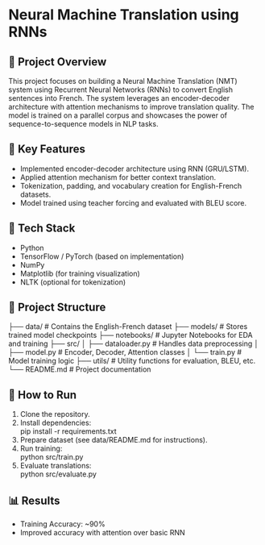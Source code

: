 # Neural Machine Translation using RNNs

## 📌 Project Overview
This project focuses on building a Neural Machine Translation (NMT) system using Recurrent Neural Networks (RNNs) to convert English sentences into French. The system leverages an encoder-decoder architecture with attention mechanisms to improve translation quality. The model is trained on a parallel corpus and showcases the power of sequence-to-sequence models in NLP tasks.

## 🧠 Key Features
- Implemented encoder-decoder architecture using RNN (GRU/LSTM).
- Applied attention mechanism for better context translation.
- Tokenization, padding, and vocabulary creation for English-French datasets.
- Model trained using teacher forcing and evaluated with BLEU score.

## 🔧 Tech Stack
- Python
- TensorFlow / PyTorch (based on implementation)
- NumPy
- Matplotlib (for training visualization)
- NLTK (optional for tokenization)

## 📁 Project Structure

├── data/                  # Contains the English-French dataset
├── models/                # Stores trained model checkpoints
├── notebooks/             # Jupyter Notebooks for EDA and training
├── src/
│   ├── dataloader.py      # Handles data preprocessing
│   ├── model.py           # Encoder, Decoder, Attention classes
│   └── train.py           # Model training logic
├── utils/                 # Utility functions for evaluation, BLEU, etc.
└── README.md              # Project documentation


## 🚀 How to Run
1. Clone the repository.
2. Install dependencies:  
   pip install -r requirements.txt
3. Prepare dataset (see data/README.md for instructions).
4. Run training:  
   python src/train.py
5. Evaluate translations:  
   python src/evaluate.py

## 📊 Results
- Training Accuracy: ~90%
- Improved accuracy with attention over basic RNN
